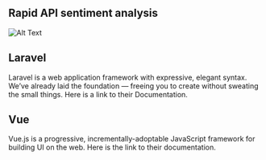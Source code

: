 ## Rapid API sentiment analysis

![Alt Text](https://dev-to-uploads.s3.amazonaws.com/uploads/articles/rmtm25h4rb9sgsw3505z.png)

## Laravel

Laravel is a web application framework with expressive, elegant syntax. We’ve already laid the foundation — freeing you to create without sweating the small things.
Here is a link to their Documentation.

## Vue

Vue.js is a progressive, incrementally-adoptable JavaScript framework for building UI on the web.
Here is the link to their documentation.
